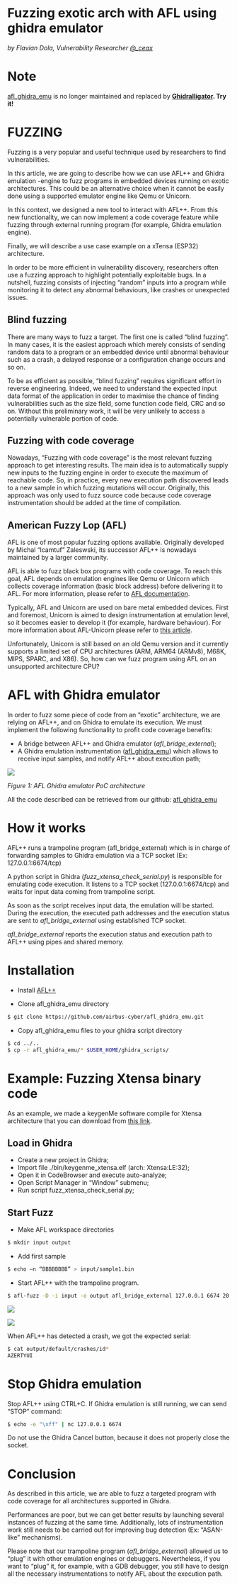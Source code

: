 Fuzzing exotic arch with AFL using ghidra emulator
==================================================

*by Flavian Dola, Vulnerability Researcher [@_ceax](https://twitter.com/_ceax)*


# Note
[afl_ghidra_emu](https://github.com/airbus-cyber/afl_ghidra_emu) is no longer maintained and replaced by **[Ghidralligator](https://github.com/airbus-cyber/ghidralligator). Try it!**

# FUZZING

Fuzzing is a very popular and useful technique used by researchers to find vulnerabilities.

In this article, we are going to describe how we can use AFL++ and Ghidra emulation -engine to fuzz programs in embedded devices running on exotic architectures. This could be an alternative choice when it cannot be easily done using a supported emulator engine like Qemu or Unicorn.

In this context, we designed a new tool to interact with AFL++. From this new functionality, we can now implement a code coverage feature while fuzzing through external running program (for example, Ghidra emulation engine).

Finally, we will describe a use case example on a xTensa (ESP32) architecture.

In order to be more efficient in vulnerability discovery, researchers often use a fuzzing approach to highlight potentially exploitable bugs. In a nutshell, fuzzing consists of injecting “random” inputs into a program while monitoring it to detect any abnormal behaviours, like crashes or unexpected issues.

## Blind fuzzing 

There are many ways to fuzz a target. The first one is called “blind fuzzing”. In many cases, it is the easiest approach which merely consists of sending random data to a program or an embedded device until abnormal behaviour such as a crash, a delayed response or a configuration change occurs and so on.

To be as efficient as possible, “blind fuzzing” requires significant effort in reverse engineering. Indeed, we need to understand the expected input data format of the application in order to maximise the chance of finding vulnerabilities such as the size field, some function code field, CRC and so on. Without this preliminary work, it will be very unlikely to access a potentially vulnerable portion of code.

## Fuzzing with code coverage

Nowadays, “Fuzzing with code coverage” is the most relevant fuzzing approach to get interesting results. The main idea is to automatically supply new inputs to the fuzzing engine in order to execute the maximum of reachable code. So, in practice, every new execution path discovered leads to a new sample in which fuzzing mutations will occur. Originally, this approach was only used to fuzz source code because code coverage instrumentation should be added at the time of compilation. 

## American Fuzzy Lop (AFL)

AFL is one of most popular fuzzing options available. Originally developed by Michal “lcamtuf” Zaleswski, its successor AFL++ is nowadays maintained by a larger community.

AFL is able to fuzz black box programs with code coverage. To reach this goal, AFL depends on emulation engines like Qemu or Unicorn which collects coverage information (basic block address) before delivering it to AFL. For more information, please refer to [AFL documentation](https://lcamtuf.coredump.cx/afl/technical_details.txt). 

Typically, AFL and Unicorn are used on bare metal embedded devices. First and foremost, Unicorn is aimed to design instrumentation at emulation level, so it becomes easier to develop it (for example, hardware behaviour). For more information about AFL-Unicorn please refer to [this article](https://medium.com/@njvoss299/afl-unicorn-fuzzing-arbitrary-binary-code-563ca28936bf).

Unfortunately, Unicorn is still based on an old Qemu version and it currently supports a limited set of CPU architectures (ARM, ARM64 (ARMv8), M68K, MIPS, SPARC, and X86). So, how can we fuzz program using AFL on an unsupported architecture CPU?


# AFL with Ghidra emulator

In order to fuzz some piece of code from an “exotic” architecture, we are relying on AFL++, and on Ghidra to emulate its execution. We must implement the following functionality to profit code coverage benefits:

* A bridge between AFL++ and Ghidra emulator (*afl_bridge_external*);
* A Ghidra emulation instrumentation ([afl_ghidra_emu](https://github.com/airbus-cyber/afl_ghidra_emu)) which allows to receive input samples, and notify AFL++ about execution path;

![](image/202104_Blog_Graphic_Fuzzing-1536x536.png)

*Figure 1: AFL Ghidra emulator PoC architecture*

All the code described can be retrieved from our github: [afl_ghidra_emu](https://github.com/airbus-cyber/afl_ghidra_emu)


# How it works

AFL++ runs a trampoline program (afl_bridge_external) which is in charge of forwarding samples to Ghidra emulation via a TCP socket (Ex: 127.0.0.1:6674/tcp)  

A python script in Ghidra (*fuzz_xtensa_check_serial.py*) is responsible for emulating code execution. It listens to a TCP socket (127.0.0.1:6674/tcp) and waits for input data coming from trampoline script.

As soon as the script receives input data, the emulation will be started. During the execution, the executed path addresses and the execution status are sent to *afl_bridge_external* using established TCP socket.

*afl_bridge_external* reports the execution status and execution path to AFL++ using pipes and shared memory. 

# Installation

* Install [AFL++](https://github.com/AFLplusplus/AFLplusplus)

* Clone afl_ghidra_emu directory
```bash
$ git clone https://github.com/airbus-cyber/afl_ghidra_emu.git
```

* Copy afl_ghidra_emu files to your ghidra script directory
```bash
$ cd ../..
$ cp -r afl_ghidra_emu/* $USER_HOME/ghidra_scripts/
```

# Example: Fuzzing Xtensa binary code

As an example, we made a keygenMe software compile for Xtensa architecture that you can download from [this link](https://github.com/airbus-cyber/afl_ghidra_emu/blob/master/examples/xtensa/bin/keygenme_xtensa.elf).

## Load in Ghidra

* Create a new project in Ghidra;
* Import file ./bin/keygenme_xtensa.elf (arch: Xtensa:LE:32);
* Open it in CodeBrowser and execute auto-analyze;
* Open Script Manager in “Window” submenu;
* Run script fuzz_xtensa_check_serial.py;

## Start Fuzz

* Make AFL workspace directories
```bash
$ mkdir input output
```

* Add first sample
```bash
$ echo –n “BBBBBBBB” > input/sample1.bin
```

* Start AFL++ with the trampoline program.
```bash
$ afl-fuzz -D -i input -o output afl_bridge_external 127.0.0.1 6674 20
```

![](image/afl_ghidra.gif)

![](image/Ghidra-1024x682.png)

 When AFL++ has detected a crash, we got the expected serial:

```bash
$ cat output/default/crashes/id*
AZERTYUI
 ```


# Stop Ghidra emulation

Stop AFL++ using CTRL+C. If Ghidra emulation is still running, we can send “STOP” command:
```bash
$ echo -e "\xff" | nc 127.0.0.1 6674
```
Do not use the Ghidra Cancel button, because it does not properly close the socket.

# Conclusion

As described in this article, we are able to fuzz a targeted program with code coverage for all architectures supported in Ghidra.

Performances are poor, but we can get better results by launching several instances of fuzzing at the same time. Additionally, lots of instrumentation work still needs to be carried out for improving bug detection (Ex: “ASAN-like” mechanisms).

Please note that our trampoline program (*afl_bridge_external*)  allowed us to “plug” it with other emulation engines or debuggers. Nevertheless, if you want to “plug” it, for example, with a GDB debugger, you still have to design all the necessary instrumentations to notify AFL about the execution path.